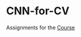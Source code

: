 # CNN-for-CV
Assignments for the [Course](https://web.eecs.umich.edu/~justincj/teaching/eecs498/FA2020/)
